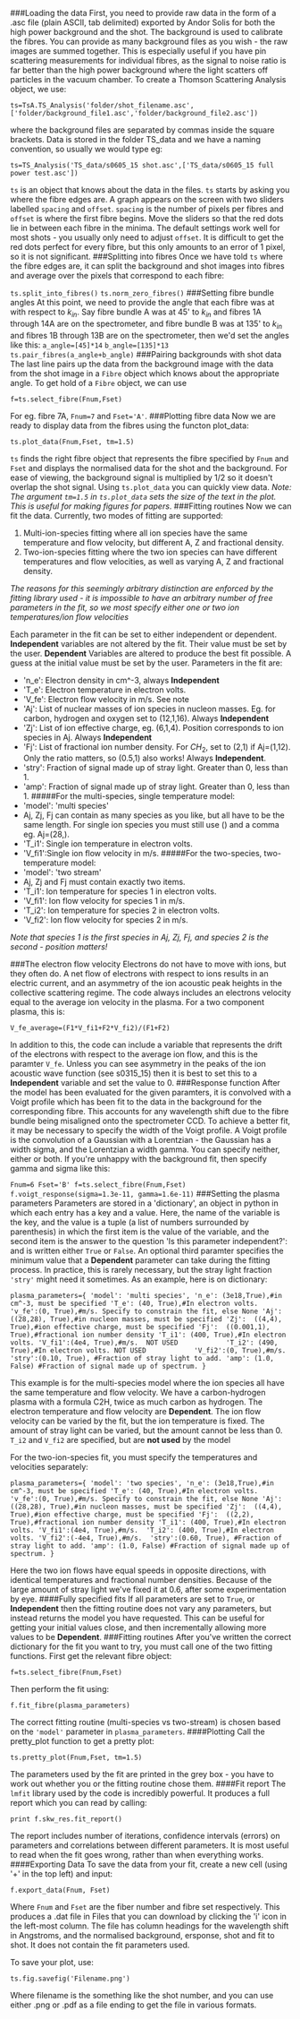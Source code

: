 ###Loading the data
First, you need to provide raw data in the form of a .asc file (plain ASCII, tab delimited) exported by Andor Solis for both the high power background and the shot. The background is used to calibrate the fibres. You can provide as many background files as you wish - the raw images are summed together. This is especially useful if you have pin scattering measurements for individual fibres, as the signal to noise ratio is far better than the high power background where the light scatters off particles in the vacuum chamber. To create a Thomson Scattering Analysis object, we use:

`ts=TsA.TS_Analysis('folder/shot_filename.asc',['folder/background_file1.asc','folder/background_file2.asc'])`

where the background files are separated by commas inside the square brackets. Data is stored in the folder TS_data and we have a naming convention, so usually we would type eg:

`ts=TS_Analysis('TS_data/s0605_15 shot.asc',['TS_data/s0605_15 full power test.asc'])`

`ts` is an object that knows about the data in the files. `ts` starts by asking you where the fibre edges are. A graph appears on the screen with two sliders labelled `spacing` and `offset`. `spacing` is the number of pixels per fibres and `offset` is where the first fibre begins. Move the sliders so that the red dots lie in between each fibre in the minima. The default settings work well for most shots - you usually only need to adjust `offset`. It is difficult to get the red dots perfect for every fibre, but this only amounts to an error of 1 pixel, so it is not significant.
###Splitting into fibres
Once we have told `ts` where the fibre edges are, it can split the background and shot images into fibres and average over the pixels that correspond to each fibre:

`ts.split_into_fibres()`
`ts.norm_zero_fibres()`
###Setting fibre bundle angles
At this point, we need to provide the angle that each fibre was at with respect to $k_{in}$. Say fibre bundle A was at 45' to $k_{in}$ and fibres 1A through 14A are on the spectrometer, and fibre bundle B was at 135' to $k_{in}$ and fibres 1B through 13B are on the spectrometer, then we'd set the angles like this:
`a_angle=[45]*14` 
`b_angle=[135]*13`
`ts.pair_fibres(a_angle+b_angle)`
###Pairing backgrounds with shot data
The last line pairs up the data from the background image with the data from the shot image in a `Fibre` object which knows about the appropriate angle. To get hold of a `Fibre` object, we can use

`f=ts.select_fibre(Fnum,Fset)`

For eg. fibre 7A, `Fnum=7` and `Fset='A'`.
###Plotting fibre data
Now we are ready to display data from the fibres using the functon plot_data:

`ts.plot_data(Fnum,Fset, tm=1.5)`

`ts` finds the right fibre object that represents the fibre specified by `Fnum` and `Fset` and displays the normalised data for the shot and the background. For ease of viewing, the background signal is multiplied by 1/2 so it doesn't overlap the shot signal. Using `ts.plot_data` you can quickly view data. 
*Note: The argument `tm=1.5` in `ts.plot_data` sets the size of the text in the plot. This is useful for making figures for papers*.
###Fitting routines
Now we can fit the data. Currently, two modes of fitting are supported:
1. Multi-ion-species fitting where all ion species have the same temperature and flow velocity, but different A, Z and fractional density.
2. Two-ion-species fitting where the two ion species can have different temperatures and flow velocities, as well as varying A, Z and fractional density.

*The reasons for this seemingly arbitrary distinction are enforced by the fitting library used - it is impossible to have an arbitrary number of free parameters in the fit, so we most specify either one or two ion temperatures/ion flow velocities*

Each parameter in the fit can be set to either independent or dependent. **Independent** variables are not altered by the fit. Their value must be set by the user. **Dependent** Variables are altered to produce the best fit possible. A guess at the initial value must be set by the user. Parameters in the fit are:

* 'n_e': Electron density in cm^-3, always **Independent**
* 'T_e': Electron temperature in electron volts.
* 'V_fe': Electron flow velocity in m/s. See note
* 'Aj':  List of nuclear masses of ion species in nucleon masses. Eg. for carbon, hydrogen and oxygen set to (12,1,16). Always **Independent**
* 'Zj':  List of ion effective charge, eg. (6,1,4). Position corresponds to ion species in Aj. Always **Independent**
* 'Fj':  List of fractional ion number density. For $CH_2$, set to (2,1) if Aj=(1,12). Only the ratio matters, so (0.5,1) also works! Always **Independent**.
* 'stry': Fraction of signal made up of stray light. Greater than 0, less than 1.
* 'amp': Fraction of signal made up of stray light. Greater than 0, less than 1.
 #####For the multi-species, single temperature model:
* 'model': 'multi species'
* Aj, Zj, Fj can contain as many species as you like, but all have to be the same length. For single ion species you must still use () and a comma eg. Aj=(28,).
* 'T_i1': Single ion temperature in electron volts.
* 'V_fi1':Single ion flow velocity in m/s. 
 #####For the two-species, two-temperature model:
* 'model': 'two stream'
* Aj, Zj and Fj must contain exactly two items.
* 'T_i1': Ion temperature for species 1 in electron volts.
* 'V_fi1': Ion flow velocity for species 1 in m/s. 
* 'T_i2': Ion temperature for species 2 in electron volts.
* 'V_fi2': Ion flow velocity for species 2 in m/s. 

*Note that species 1 is the first species in Aj, Zj, Fj, and species 2 is the second - position matters!*

###The electron flow velocity
Electrons do not have to move with ions, but they often do. A net flow of electrons with respect to ions results in an electric current, and an asymmetry of the ion acoustic peak heights in the collective scattering regime. The code always includes an electrons velocity equal to the average ion velocity in the plasma. For a two component plasma, this is:

`V_fe_average=(F1*V_fi1+F2*V_fi2)/(F1+F2)`

In addition to this, the code can include a variable that represents the drift of the electrons with respect to the average ion flow, and this is the paramter `V_fe`. Unless you can see asymmetry in the peaks of the ion acoustic wave function (see s0315_15) then it is best to set this to a **Independent** variable and set the value to 0.
###Response function
After the model has been evaluated for the given paramters, it is convolved with a Voigt profile which has been fit to the data in the background for the corresponding fibre. This accounts for any wavelength shift due to the fibre bundle being misaligned onto the spectrometer CCD. To achieve a better fit, it may be necessary to specify the width of the Voigt profile. A Voigt profile is the convolution of a Gaussian with a Lorentzian - the Gaussian has a width sigma, and the Lorentzian a width gamma. You can specify neither, either or both. If you're unhappy with the background fit, then specify gamma and sigma like this:

`Fnum=6
Fset='B'
f=ts.select_fibre(Fnum,Fset)
f.voigt_response(sigma=1.3e-11, gamma=1.6e-11)`
###Setting the plasma parameters
Parameters are stored in a 'dictionary', an object in python in which each entry has a key and a value. Here, the name of the variable is the key, and the value is a tuple (a list of numbers surrounded by parenthesis) in which the first item is the value of the variable, and the second item is the answer to the question 'Is this parameter independent?': and is written either `True` or `False`. An optional third paramter specifies the minimum value that a **Dependent** parameter can take during the fitting process. In practice, this is rarely necessary, but the stray light fraction `'stry'` might need it sometimes. As an example, here is on dictionary:

`plasma_parameters={ 'model': 'multi species',
                    'n_e': (3e18,True),#in cm^-3, must be specified
                    'T_e': (40, True),#In electron volts. 
                    'v_fe':(0, True),#m/s. Specify to constrain the fit, else None
                    'Aj':  ((28,28), True),#in nucleon masses, must be specified
                    'Zj':  ((4,4), True),#ion effective charge, must be specified
                    'Fj':  ((0.001,1), True),#fractional ion number density
                    'T_i1': (400, True),#In electron volts.
                    'V_fi1':(4e4, True),#m/s. 
NOT USED            'T_i2': (490, True),#In electron volts.
NOT USED            'V_fi2':(0, True),#m/s. 
                    'stry':(0.10, True), #Fraction of stray light to add.
                    'amp': (1.0, False) #Fraction of signal made up of spectrum.
                    }`

This example is for the multi-species model where the ion species all have the same temperature and flow velocity. We have a carbon-hydrogen plasma with a formula C2H, twice as much carbon as hydrogen. The electron temperature and flow velocity are **Dependent**. The ion flow velocity can be varied by the fit, but the ion temperature is fixed. The amount of stray light can be varied, but the amount cannot be less than 0. `T_i2` and `V_fi2` are specified, but are **not used** by the model

For the two-ion-species fit, you must specify the temperatures and velocities separately:

`plasma_parameters={ 'model': 'two species',
                    'n_e': (3e18,True),#in cm^-3, must be specified
                    'T_e': (40, True),#In electron volts. 
                    'v_fe':(0, True),#m/s. Specify to constrain the fit, else None
                    'Aj':  ((28,28), True),#in nucleon masses, must be specified
                    'Zj':  ((4,4), True),#ion effective charge, must be specified
                    'Fj':  ((2,2), True),#fractional ion number density
                    'T_i1': (400, True),#In electron volts.
                    'V_fi1':(4e4, True),#m/s. 
                    'T_i2': (400, True),#In electron volts.
                    'V_fi2':(-4e4, True),#m/s. 
                    'stry':(0.60, True), #Fraction of stray light to add.
                    'amp': (1.0, False) #Fraction of signal made up of spectrum.
                    }`

Here the two ion flows have equal speeds in opposite directions, with identical temperatures and fractional number densities. Because of the large amount of stray light we've fixed it at 0.6, after some experimentation by eye.
####Fully specified fits
If all parameters are set to `True`, or **Independent** then the fitting routine does not vary any parameters, but instead returns the model you have requested. This can be useful for getting your initial values close, and then incrementally allowing more values to be **Dependent**.
###Fitting routines
After you've written the correct dictionary for the fit you want to try, you must call one of the two fitting functions. First get the relevant fibre object:

`f=ts.select_fibre(Fnum,Fset)`

Then perform the fit using:

`f.fit_fibre(plasma_parameters)` 

The correct fitting routine (multi-species vs two-stream) is chosen based on the `'model'` parameter in `plasma_parameters`.
####Plotting
Call the pretty_plot function to get a pretty plot:

`ts.pretty_plot(Fnum,Fset, tm=1.5)`

The parameters used by the fit are printed in the grey box - you have to work out whether you or the fitting routine chose them.
####Fit report
The `lmfit` library used by the code is incredibly powerful. It produces a full report which you can read by calling:

`print f.skw_res.fit_report()`

The report includes number of iterations, confidence intervals (errors) on parameters and correlations between different parameters. It is most useful to read when the fit goes wrong, rather than when everything works.
####Exporting Data
To save the data from your fit, create a new cell (using '+' in the top left) and input:

`f.export_data(Fnum, Fset)`

Where `Fnum` and `Fset` are the fiber number and fibre set respectively. This produces a .dat file in Files that you can download by clicking the 'i' icon in the left-most column. The file has column headings for the wavelength shift in Angstroms, and the normalised background, ersponse, shot and fit to shot. It does not contain the fit parameters used.

To save your plot, use:

`ts.fig.savefig('Filename.png')`

Where filename is the something like the shot number, and you can use either .png or .pdf as a file ending to get the file in various formats.